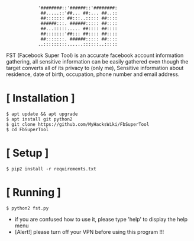 
                '########::'######::'########:
                 ##.....::'##... ##:... ##..::
                 ##::::::: ##:::..::::: ##::::
                 ######:::. ######::::: ##::::
                 ##...:::::..... ##:::: ##::::
                 ##:::::::'##::: ##:::: ##::::
                 ##:::::::. ######::::: ##::::
                ..:::::::::......::::::..:::::



FST (Facebook Super Tool) is an accurate facebook account information gathering, all sensitive information can be easily gathered even though the target converts all of its privacy to (only me), Sensitive information about residence, date of birth, occupation, phone number and email address.



# [ Installation ]
```
$ apt update && apt upgrade
$ apt install git python2
$ git clone https://github.com/MyHacksWiki/FbSuperTool
$ cd FbSuperTool
```

# [ Setup ]
```
$ pip2 install -r requirements.txt
```
# [ Running ]
```
$ python2 fst.py
```


* if you are confused how to use it, please type 'help' to display the help menu
* [Alert!] please turn off your VPN before using this program !!!

